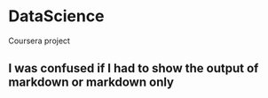 # DataScience
Coursera project
## I was confused if I had to show the output of markdown or markdown only

